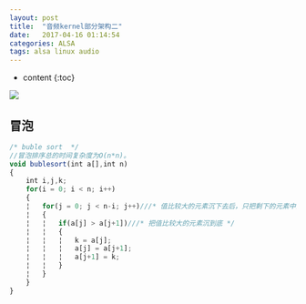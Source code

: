 ```yaml
---
layout: post
title:  "音频kernel部分架构二"
date:   2017-04-16 01:14:54
categories: ALSA
tags: alsa linux audio
---
```


* content
{:toc}





![](http://i.imgur.com/7UL9cVJ.png)

## 冒泡

```js
/* buble sort  */
//冒泡排序总的时间复杂度为O(n*n)。
void bublesort(int a[],int n)
{
	int i,j,k;
    for(i = 0; i < n; i++)
    {   
    ¦   for(j = 0; j < n-i; j++)///* 值比较大的元素沉下去后，只把剩下的元素中的最大值再沉下去就可以啦 */
    ¦   {
    ¦   ¦   if(a[j] > a[j+1])///* 把值比较大的元素沉到底 */
    ¦   ¦   {   
    ¦   ¦   ¦   k = a[j];
    ¦   ¦   ¦   a[j] = a[j+1];
    ¦   ¦   ¦   a[j+1] = k;
    ¦   ¦   }   
    ¦   }   
    }   
}
```